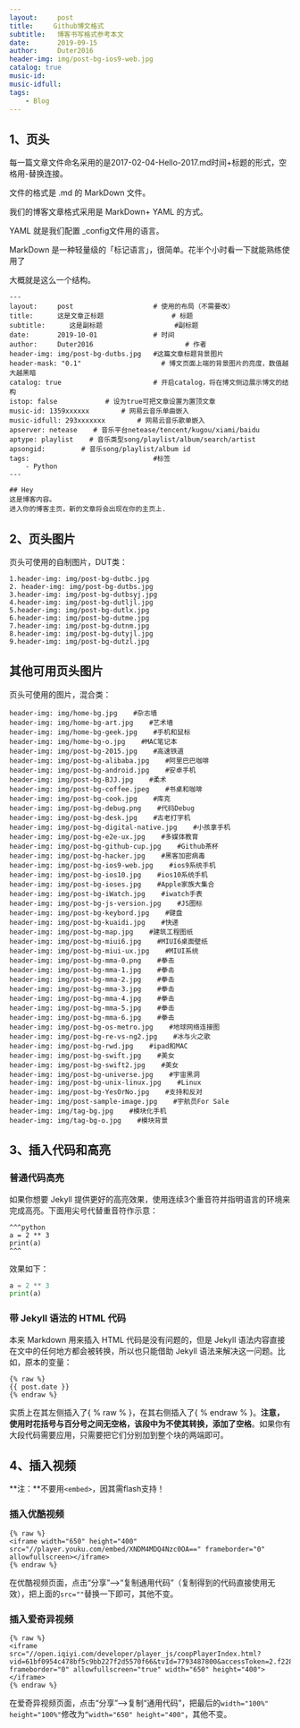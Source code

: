 ```yaml
---
layout:     post
title:     Github博文格式
subtitle:   博客书写格式参考本文
date:       2019-09-15
author:     Duter2016
header-img: img/post-bg-ios9-web.jpg
catalog: true
music-id: 
music-idfull: 
tags:
    - Blog
---
```


## 1、页头

每一篇文章文件命名采用的是2017-02-04-Hello-2017.md时间+标题的形式，空格用-替换连接。

文件的格式是 .md 的 MarkDown 文件。

我们的博客文章格式采用是 MarkDown+ YAML 的方式。

YAML 就是我们配置 _config文件用的语言。

MarkDown 是一种轻量级的「标记语言」，很简单。花半个小时看一下就能熟练使用了

大概就是这么一个结构。

```
---
layout:     post   				    # 使用的布局（不需要改）
title:      这是文章正标题 				# 标题 
subtitle:      这是副标题                  #副标题
date:       2019-10-01 				# 时间
author:     Duter2016 						# 作者
header-img: img/post-bg-dutbs.jpg 	#这篇文章标题背景图片
header-mask: "0.1"                    # 博文页面上端的背景图片的亮度，数值越大越黑暗
catalog: true 						# 开启catalog，将在博文侧边展示博文的结构
istop: false            # 设为true可把文章设置为置顶文章
music-id: 1359xxxxxx        # 网易云音乐单曲嵌入
music-idfull: 293xxxxxxx        # 网易云音乐歌单嵌入
apserver: netease    # 音乐平台netease/tencent/kugou/xiami/baidu
aptype: playlist    # 音乐类型song/playlist/album/search/artist
apsongid:         # 音乐song/playlist/album id
tags:								#标签
    - Python
---

## Hey
这是博客内容。
进入你的博客主页，新的文章将会出现在你的主页上.
```


##  2、页头图片
页头可使用的自制图片，DUT类：
```
1.header-img: img/post-bg-dutbc.jpg	
2. header-img: img/post-bg-dutbs.jpg	
3.header-img: img/post-bg-dutbsyj.jpg	
4.header-img: img/post-bg-dutljl.jpg	
5.header-img: img/post-bg-dutlx.jpg	
6.header-img: img/post-bg-dutme.jpg	
7.header-img: img/post-bg-dutnm.jpg	
8.header-img: img/post-bg-dutyjl.jpg	
9.header-img: img/post-bg-dutzl.jpg
```

##  其他可用页头图片
页头可使用的图片，混合类：
```
header-img: img/home-bg.jpg    #杂志墙
header-img: img/home-bg-art.jpg    #艺术墙
header-img: img/home-bg-geek.jpg    #手机和鼠标
header-img: img/home-bg-o.jpg    #MAC笔记本
header-img: img/post-bg-2015.jpg    #高速铁道
header-img: img/post-bg-alibaba.jpg    #阿里巴巴咖啡
header-img: img/post-bg-android.jpg    #安卓手机
header-img: img/post-bg-BJJ.jpg    #柔术
header-img: img/post-bg-coffee.jpeg    #书桌和咖啡
header-img: img/post-bg-cook.jpg    #库克
header-img: img/post-bg-debug.png    #代码Debug
header-img: img/post-bg-desk.jpg    #古老打字机
header-img: img/post-bg-digital-native.jpg    #小孩拿手机
header-img: img/post-bg-e2e-ux.jpg    #多媒体教育
header-img: img/post-bg-github-cup.jpg    #Github茶杯
header-img: img/post-bg-hacker.jpg    #黑客加密病毒
header-img: img/post-bg-ios9-web.jpg    #ios9系统手机
header-img: img/post-bg-ios10.jpg    #ios10系统手机
header-img: img/post-bg-ioses.jpg    #Apple家族大集合
header-img: img/post-bg-iWatch.jpg    #iwatch手表
header-img: img/post-bg-js-version.jpg    #JS图标
header-img: img/post-bg-keybord.jpg    #键盘
header-img: img/post-bg-kuaidi.jpg    #快递
header-img: img/post-bg-map.jpg    #建筑工程图纸
header-img: img/post-bg-miui6.jpg    #MIUI6桌面壁纸
header-img: img/post-bg-miui-ux.jpg    #MIUI系统
header-img: img/post-bg-mma-0.png    #拳击
header-img: img/post-bg-mma-1.jpg    #拳击
header-img: img/post-bg-mma-2.jpg    #拳击
header-img: img/post-bg-mma-3.jpg    #拳击
header-img: img/post-bg-mma-4.jpg    #拳击
header-img: img/post-bg-mma-5.jpg    #拳击
header-img: img/post-bg-mma-6.jpg    #拳击
header-img: img/post-bg-os-metro.jpg    #地球网络连接图
header-img: img/post-bg-re-vs-ng2.jpg    #冰与火之歌
header-img: img/post-bg-rwd.jpg    #ipad和MAC
header-img: img/post-bg-swift.jpg    #美女
header-img: img/post-bg-swift2.jpg    #美女
header-img: img/post-bg-universe.jpg    #宇宙黑洞
header-img: img/post-bg-unix-linux.jpg    #Linux
header-img: img/post-bg-YesOrNo.jpg    #支持和反对
header-img: img/post-sample-image.jpg    #宇航员For Sale
header-img: img/tag-bg.jpg    #模块化手机
header-img: img/tag-bg-o.jpg    #模块背景
```

## 3、插入代码和高亮
### 普通代码高亮  
如果你想要 Jekyll 提供更好的高亮效果，使用连续3个重音符并指明语言的环境来完成高亮。下面用尖号代替重音符作示意：

```
^^^python
a = 2 ** 3
print(a)
^^^
```

效果如下：  

```python
a = 2 ** 3
print(a)
```

### 带 Jekyll 语法的 HTML 代码
本来 Markdown 用来插入 HTML 代码是没有问题的，但是 Jekyll 语法内容直接在文中的任何地方都会被转换，所以也只能借助 Jekyll 语法来解决这一问题。比如，原本的变量：

```
{% raw %}
{{ post.date }}
{% endraw %}
```
实质上在其左侧插入了{ % raw % }，在其右侧插入了{ % endraw % }。**注意，使用时花括号与百分号之间无空格，该段中为不使其转换，添加了空格**。如果你有大段代码需要应用，只需要把它们分别加到整个块的两端即可。

## 4、插入视频  

**注：**不要用`<embed>`，因其需flash支持！  

### 插入优酷视频

```
{% raw %}
<iframe width="650" height="400" src="//player.youku.com/embed/XNDM4MDQ4Nzc0OA==" frameborder="0" allowfullscreen></iframe>
{% endraw %}
```
在优酷视频页面，点击“分享”—>“复制通用代码”（复制得到的代码直接使用无效），把上面的`src=""`替换一下即可，其他不变。

### 插入爱奇异视频

```
{% raw %}
<iframe src="//open.iqiyi.com/developer/player_js/coopPlayerIndex.html?vid=61bf0954c478bf5c9bb227f2d5570f66&tvId=7793487800&accessToken=2.f22860a2479ad60d8da7697274de9346&appKey=3955c3425820435e86d0f4cdfe56f5e7&appId=1368&height=100%&width=100%" frameborder="0" allowfullscreen="true" width="650" height="400"></iframe>
{% endraw %}
```
在爱奇异视频页面，点击“分享”—>复制“通用代码”，把最后的`width="100%" height="100%"`修改为`“width="650" height="400"`，其他不变。
